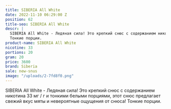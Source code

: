 ```yaml
---
title: SIBERIA All White
date: 2022-11-10 06:29:00 Z
position: 62
title-seo: SIBERIA All White
descr: |
  SIBERIA All White - Ледяная сила! Это крепкий снюс с содержанием никотина 33 мг / г и тонкими белыми порциями, этот снюс предлагает свежий вкус мяты и невероятные ощущения от снюса!
  Тонкие порции.
product-name: SIBERIA All White
nicotine: 33
portions: 20
gram: 20
price: 3600
brand: Siberia
sale: new-snus
image: "/uploads/2-7fd8f0.png"
---
```


SIBERIA All White - Ледяная сила! Это крепкий снюс с содержанием никотина 33 мг / г и тонкими белыми порциями, этот снюс предлагает свежий вкус мяты и невероятные ощущения от снюса!
Тонкие порции.
